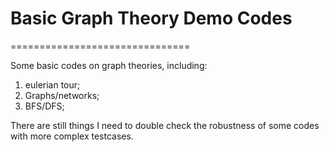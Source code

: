 # Basic Graph Theory Demo Codes
===============================

Some basic codes on graph theories, including:
1. eulerian tour;
2. Graphs/networks;
3. BFS/DFS;

There are still things I need to double check the robustness of some codes with more complex testcases.